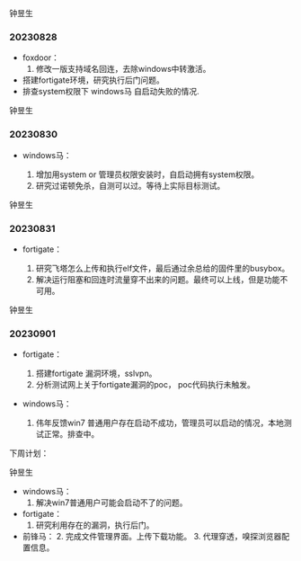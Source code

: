 钟昱生

### 20230828

* foxdoor：
  1. 修改一版支持域名回连，去除windows中转激活。
* 搭建fortigate环境，研究执行后门问题。
* 排查system权限下 windows马 自启动失败的情况.

钟昱生

### 20230830

* windows马：

  1. 增加用system or 管理员权限安装时，自启动拥有system权限。
  2. 研究过诺顿免杀，自测可以过。等待上实际目标测试。


钟昱生

### 20230831

* fortigate：

  1. 研究飞塔怎么上传和执行elf文件，最后通过余总给的固件里的busybox。
  2. 解决运行阻塞和回连时流量穿不出来的问题。最终可以上线，但是功能不可用。

钟昱生

### 20230901

* fortigate：

  1. 搭建fortigate 漏洞环境，sslvpn。
  2. 分析测试网上关于fortigate漏洞的poc， poc代码执行未触发。
* windows马：
  1. 伟年反馈win7  普通用户存在启动不成功，管理员可以启动的情况，本地测试正常。排查中。



下周计划：

钟昱生

* windows马：
  1. 解决win7普通用户可能会启动不了的问题。
* fortigate：
  1. 研究利用存在的漏洞，执行后门。
* 前锋马：
  2. 完成文件管理界面。上传下载功能。
  3. 代理穿透，嗅探浏览器配置信息。































